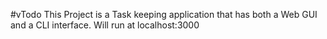 #vTodo
This Project is a Task keeping application that has both a Web GUI and a CLI interface.
Will run at localhost:3000  
